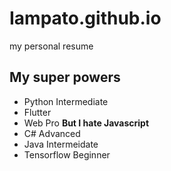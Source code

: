 # Iampato.github.io
my personal resume
<br>
<H2>My super powers</h2>
<ul>
<li>Python Intermediate</li>
<li>Flutter</li>
  <li>Web Pro <b>But I hate Javascript</b><l/i>
<li>C# Advanced</li>
<li>Java Intermeidate</li>
<li>Tensorflow Beginner</li>

<ul>
